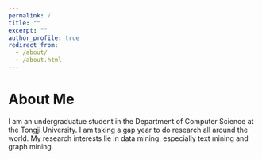 ```yaml
---
permalink: /
title: ""
excerpt: ""
author_profile: true
redirect_from: 
  - /about/
  - /about.html
---
```


# About Me
I am an undergraduatue student in the Department of Computer Science at the Tongji University. I am taking a gap year to do research all around the world. My research interests lie in data mining, especially text mining and graph mining.
